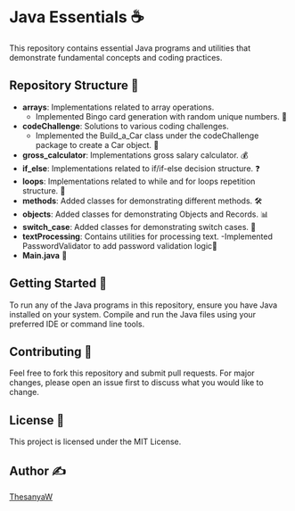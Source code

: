 # Java Essentials ☕️

This repository contains essential Java programs and utilities that demonstrate fundamental concepts and coding practices.

## Repository Structure 📁

- **arrays**: Implementations related to array operations.
  - Implemented Bingo card generation with random unique numbers. 🎲
- **codeChallenge**: Solutions to various coding challenges.
  - Implemented the Build_a_Car class under the codeChallenge package to create a Car object. 🚗
- **gross_calculator**: Implementations gross salary calculator. 💰
- **if_else**: Implementations related to if/if-else decision structure. ❓
- **loops**: Implementations related to while and for loops repetition structure. 🔄
- **methods**: Added classes for demonstrating different methods. 🛠️
- **objects**: Added classes for demonstrating Objects and Records. 📊
- **switch_case**: Added classes for demonstrating switch cases. 🔀
- **textProcessing**: Contains utilities for processing text.
   -Implemented PasswordValidator to add password validation logic🔑
- **Main.java** 🏁

## Getting Started 🚀

To run any of the Java programs in this repository, ensure you have Java installed on your system. Compile and run the Java files using your preferred IDE or command line tools.

## Contributing 🤝

Feel free to fork this repository and submit pull requests. For major changes, please open an issue first to discuss what you would like to change.

## License 📜

This project is licensed under the MIT License.

## Author ✍️

[ThesanyaW](https://github.com/ThesanyaW)
